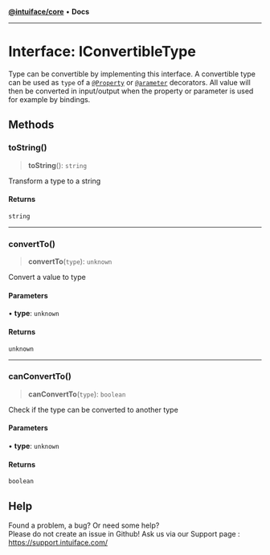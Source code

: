 [**@intuiface/core**](../README.md) • **Docs**

***

# Interface: IConvertibleType

Type can be convertible by implementing this interface. A convertible type can be used as `type` of a [`@Property`](../functions/Property.md) or [`@arameter`](../functions/Parameter.md) decorators. All value will then be converted in input/output when the property or parameter is used for example by bindings.

## Methods

### toString()

> **toString**(): `string`

Transform a type to a string

#### Returns

`string`

***

### convertTo()

> **convertTo**(`type`): `unknown`

Convert a value to type

#### Parameters

• **type**: `unknown`

#### Returns

`unknown`

***

### canConvertTo()

> **canConvertTo**(`type`): `boolean`

Check if the type can be converted to another type

#### Parameters

• **type**: `unknown`

#### Returns

`boolean`


## Help
Found a problem, a bug? Or need some help?  
Please do not create an issue in Github! Ask us via our Support page : https://support.intuiface.com/